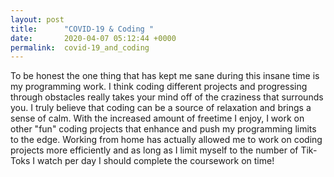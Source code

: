 ```yaml
---
layout: post
title:      "COVID-19 & Coding "
date:       2020-04-07 05:12:44 +0000
permalink:  covid-19_and_coding
---
```



To be honest the one thing that has kept me sane during this insane time is my programming work. I think coding different projects and progressing through obstacles really takes your mind off of the craziness that surrounds you. I truly believe that coding can be a source of relaxation and brings a sense of calm. With the increased amount of freetime I enjoy, I work on other "fun" coding projects that enhance and push my programming limits to the edge. Working from home has actually allowed me to work on coding projects more efficiently and as long as I limit myself to the number of Tik-Toks I watch per day I should complete the coursework on time! 
